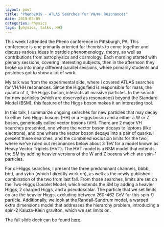 ```yaml
---
layout: post
title: "Pheno2019 - ATLAS Searches for VH/HH Resonances"
date: 2019-05-09
categories: Physics
tags: [physics, talks, HH]
---
```


This week I attended the Pheno conference in Pittsburgh, PA. This conference is one primarily oriented for theorists to come together and discuss various ideas in particle phenomenology, theory, as well as contributions from astrophysics and cosmology. Each morning started with plenary sessions, covering interesting subjects, then in the afternoon they broke up into many different parallel sessions, where primarily students and postdocs got to show a lot of work.

My talk was from the experimental side, where I covered ATLAS searches for VH/HH resonances. Since the Higgs field is responsible for mass, the quanta of it, the Higgs boson, interacts all massive particles. In the search for new particles (which are observed as resonances) beyond the Standard Model (BSM), this feature of the Higgs boson makes it an interesting tool.

In this talk, I summarize ongoing searches for new particles that may decay to either two Higgs bosons (HH) or a Higgs boson and a either a W or Z boson, generically called vector bosons (VH). There are 2 major VH searches presented, one where the vector boson decays to leptons (like electrons), and one where the vector boson decays into a pair of quarks. I present these searches, and the combined exclusion limits for the two, where we've ruled out resonances below about 3 TeV for a model known as Heavy Vector Triplets (HVT). The HVT model is a BSM model that extends the SM by adding heavier versions of the W and Z bosons which are spin-1 particles.

For di-Higgs searches, I present the three predominant channels, bbbb, bbtt, and 𝛾𝛾bb (which I directly work on), as well as the newly published combination of the two from last fall. From those searches, limits are set on the Two-Higgs Doublet Model, which extends the SM by adding a heavier Higgs, 2 charged Higgs, and a pseudoscalar. The particle that we set limits on are the heavier Higgs, excluding between 260-462 GeV for this spin-0 particle. Additionally, we look at the Randall-Sundrum model, a warped extra dimensions model that addresses the hierarchy problem, introducing a spin-2 Kaluza-Klein graviton, which we set limits on.

The full slide deck can be found [here](https://indico.cern.ch/event/777988/contributions/3410444/attachments/1840184/3020652/pheno2019_burch.pdf).